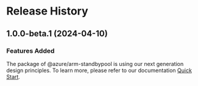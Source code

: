 # Release History
    
## 1.0.0-beta.1 (2024-04-10)

### Features Added

The package of @azure/arm-standbypool is using our next generation design principles. To learn more, please refer to our documentation [Quick Start](https://aka.ms/azsdk/js/mgmt/quickstart ).
